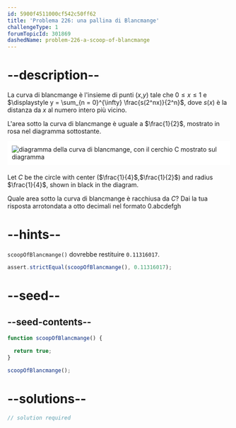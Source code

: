 ```yaml
---
id: 5900f4511000cf542c50ff62
title: 'Problema 226: una pallina di Blancmange'
challengeType: 1
forumTopicId: 301869
dashedName: problem-226-a-scoop-of-blancmange
---
```


# --description--

La curva di blancmange è l'insieme di punti ($x$,$y$) tale che $0 ≤ x ≤ 1$ e $\displaystyle y = \sum_{n = 0}^{\infty} \frac{s(2^nx)}{2^n}$, dove $s(x)$ è la distanza da $x$ al numero intero più vicino.

L'area sotto la curva di blancmange è uguale a $\frac{1}{2}$, mostrato in rosa nel diagramma sottostante.

<img alt="diagramma della curva di blancmange, con il cerchio C mostrato sul diagramma" src="https://cdn.freecodecamp.org/curriculum/project-euler/a-scoop-of-blancmange.gif" style="background-color: white; padding: 10px; display: block; margin-right: auto; margin-left: auto; margin-bottom: 1.2rem;" />

Let $C$ be the circle with center ($\frac{1}{4}$,$\frac{1}{2}$) and radius $\frac{1}{4}$, shown in black in the diagram.

Quale area sotto la curva di blancmange è racchiusa da $C$? Dai la tua risposta arrotondata a otto decimali nel formato 0.abcdefgh

# --hints--

`scoopOfBlancmange()` dovrebbe restituire `0.11316017`.

```js
assert.strictEqual(scoopOfBlancmange(), 0.11316017);
```

# --seed--

## --seed-contents--

```js
function scoopOfBlancmange() {

  return true;
}

scoopOfBlancmange();
```

# --solutions--

```js
// solution required
```
